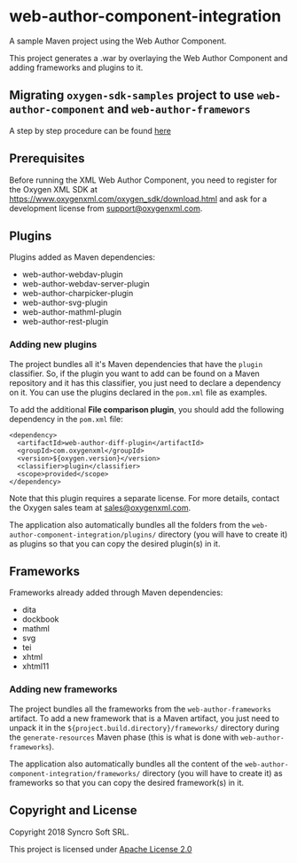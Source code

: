 # web-author-component-integration
A sample Maven project using the Web Author Component.

This project generates a .war by overlaying the Web Author Component and adding frameworks and plugins to it.

## Migrating ``oxygen-sdk-samples`` project to use ``web-author-component`` and ``web-author-framewors`` 
A step by step procedure can be found [here](migration-procedure.md) 

## Prerequisites

Before running the  XML Web Author Component, you need to register for the Oxygen XML SDK at https://www.oxygenxml.com/oxygen_sdk/download.html and ask for a development license from support@oxygenxml.com.

## Plugins


Plugins added as Maven dependencies:

* web-author-webdav-plugin
* web-author-webdav-server-plugin
* web-author-charpicker-plugin
* web-author-svg-plugin
* web-author-mathml-plugin
* web-author-rest-plugin

### Adding new plugins

The project bundles all it's Maven dependencies that have the `plugin` classifier. So, if the plugin you want to add can be found on a Maven repository and it has this classifier, you just need to declare a dependency on it. You can use the plugins declared in the `pom.xml` file as examples.

To add the additional **File comparison plugin**, you should add the following dependency in the `pom.xml` file:  

    <dependency>
      <artifactId>web-author-diff-plugin</artifactId>
      <groupId>com.oxygenxml</groupId>
      <version>${oxygen.version}</version>
      <classifier>plugin</classifier>
      <scope>provided</scope>
    </dependency>
    
Note that this plugin requires a separate license. For more details, contact the Oxygen sales team at sales@oxygenxml.com. 

The application also automatically bundles all the folders from the `web-author-component-integration/plugins/` directory (you will have to create it) as plugins so that you can copy the desired plugin(s) in it.


## Frameworks

Frameworks already added through Maven dependencies:

* dita
* dockbook
* mathml
* svg
* tei
* xhtml
* xhtml11

### Adding new frameworks

The project bundles all the frameworks from the  `web-author-frameworks` artifact. To add a new framework that is a Maven artifact, you just need to unpack it in the `${project.build.directory}/frameworks/` directory during the `generate-resources` Maven phase (this is what is done with `web-author-frameworks`).

The application also automatically bundles all the content of the `web-author-component-integration/frameworks/` directory (you will have to create it) as frameworks so that you can copy the desired framework(s) in it.

Copyright and License
---------------------
Copyright 2018 Syncro Soft SRL.

This project is licensed under [Apache License 2.0](https://github.com/oxygenxml/web-author-component-integration/blob/master/LICENSE)
